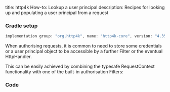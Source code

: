 title: http4k How-to: Lookup a user principal
description: Recipes for looking up and populating a user principal from a request


### Gradle setup

```groovy
implementation group: "org.http4k", name: "http4k-core", version: "4.35.4.0"
```

When authorising requests, it is common to need to store some credentials or a user principal object to be accessible by a further Filter or the eventual HttpHandler.

This can be easily achieved by combining the typesafe RequestContext functionality with one of the built-in authorisation Filters:

### Code [<img class="octocat"/>](https://github.com/http4k/http4k/blob/master/src/docs/guide/howto/lookup_a_user_principal/example.kt)

<script src="https://gist-it.appspot.com/https://github.com/http4k/http4k/blob/master/src/docs/guide/howto/lookup_a_user_principal/example.kt"></script>
